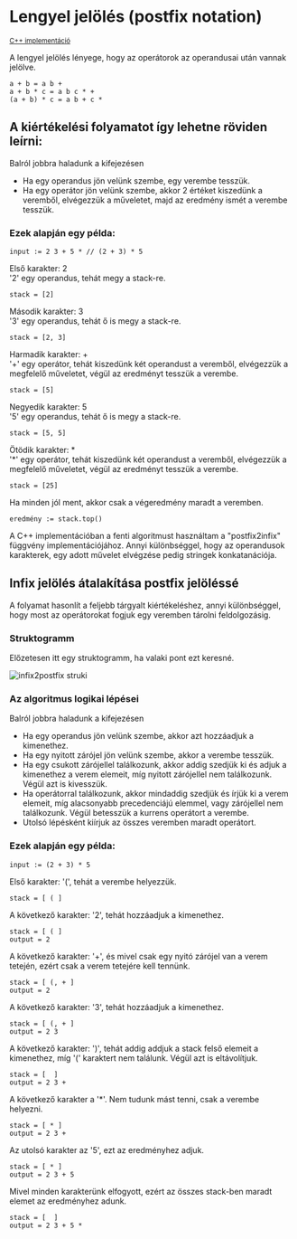 # Lengyel jelölés (postfix notation) 

<sup>[C++ implementáció](https://github.com/vismate/Algoritmusok/blob/main/src/lengyel.cpp)</sup>

A lengyel jelölés lényege, hogy az operátorok az operandusai után vannak jelölve.
    
    a + b = a b +
    a + b * c = a b c * +
    (a + b) * c = a b + c *

## A kiértékelési folyamatot így lehetne röviden leírni: 

Balról jobbra haladunk a kifejezésen
 
 - Ha egy operandus jön velünk szembe, egy verembe tesszük.
 - Ha egy operátor jön velünk szembe, akkor 2 értéket kiszedünk a veremből, elvégezzük a műveletet, majd az eredmény ismét a verembe tesszük.

### Ezek alapján egy példa:
  
    input := 2 3 + 5 * // (2 + 3) * 5

Első karakter: 2  
'2' egy operandus, tehát megy a stack-re.

    stack = [2]

Második karakter: 3  
'3' egy operandus, tehát ő is megy a stack-re.

    stack = [2, 3]

Harmadik karakter: +  
'+' egy operátor, tehát kiszedünk két operandust a veremből, elvégezzük a megfelelő műveletet, végül az eredményt tesszük a verembe.

    stack = [5]

Negyedik karakter: 5  
'5' egy operandus, tehát ő is megy a stack-re.

    stack = [5, 5]

Ötödik karakter: *  
'*' egy operátor, tehát kiszedünk két operandust a veremből, elvégezzük a megfelelő műveletet, végül az eredményt tesszük a verembe.

    stack = [25]

Ha minden jól ment, akkor csak a végeredmény maradt a veremben.

    eredmény := stack.top()

A C++ implementációban a fenti algoritmust használtam a "postfix2infix" függvény implementációjához. Annyi különbséggel, hogy az operandusok karakterek, egy adott művelet elvégzése pedig stringek konkatanációja.

## Infix jelölés átalakítása postfix jelöléssé

A folyamat hasonlít a feljebb tárgyalt kiértékeléshez, annyi különbséggel, hogy most az operátorokat fogjuk egy veremben tárolni feldolgozásig.

### Struktogramm
Előzetesen itt egy struktogramm, ha valaki pont ezt keresné.

![infix2postfix struki](/Algoritmusok/assets/lengyel_struki.png)

### Az algoritmus logikai lépései

Balról jobbra haladunk a kifejezésen

 - Ha egy operandus jön velünk szembe, akkor azt hozzáadjuk a kimenethez.
 - Ha egy nyitott zárójel jön velünk szembe, akkor a verembe tesszük.
 - Ha egy csukott zárójellel találkozunk, akkor addig szedjük ki és adjuk a kimenethez a verem elemeit, míg nyitott zárójellel nem találkozunk. Végül azt is kivesszük.
 - Ha operátorral találkozunk, akkor mindaddig szedjük és írjük ki a verem elemeit, míg alacsonyabb precedenciájú elemmel, vagy zárójellel nem találkozunk. Végül betesszük a kurrens operátort a verembe.
 - Utolsó lépésként kiírjuk az összes veremben maradt operátort.

### Ezek alapján egy példa:

    input := (2 + 3) * 5
Első karakter: '(', tehát a verembe helyezzük.
    
    stack = [ ( ]

A következő karakter: '2', tehát hozzáadjuk a kimenethez.

    stack = [ ( ]
    output = 2

A következő karakter: '+', és mivel csak egy nyitó zárójel van a verem tetején, ezért csak a verem tetejére kell tennünk.

    stack = [ (, + ]
    output = 2

A következő karakter: '3', tehát hozzáadjuk a kimenethez.

    stack = [ (, + ]
    output = 2 3

A következő karakter: ')', tehát addig addjuk a stack felső elemeit a kimenethez, míg '(' karaktert nem találunk. Végül azt is eltávolítjuk.

    stack = [  ]
    output = 2 3 +

A következő karakter a '*'. Nem tudunk mást tenni, csak a verembe helyezni.

    stack = [ * ]
    output = 2 3 +

Az utolsó karakter az '5', ezt az eredményhez adjuk.

    stack = [ * ]
    output = 2 3 + 5

Mivel minden karakterünk elfogyott, ezért az összes stack-ben maradt elemet az eredményhez adunk.

    stack = [  ]
    output = 2 3 + 5 *
